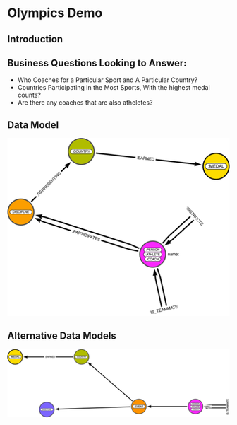 
# Olympics Demo  

## Introduction


## Business Questions Looking to Answer: 

* Who Coaches for a Particular Sport and A Particular Country?
* Countries Participating in the Most Sports, With the highest medal counts?
* Are there any coaches that are also atheletes?


## Data Model



![Data Model](images/Olympics_Data_Model.png)


## Alternative Data Models



![Data Model](images/Olympics_data_model2.png)


